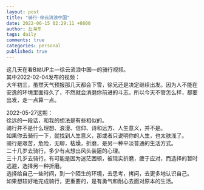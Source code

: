 ```yaml
---
layout: post
title: "骑行-徐云流浪中国"
date: 2022-06-15 02:29:11 +0800
author: 丘海东 
tags: daily
comments: true
categories: personal
published: true
---
```

这几天在看B站UP主—徐云流浪中国—的骑行视频。  
其中2022-02-04发布的视频：  
大年初三，虽然天气预报那几天都会下雪，徐兄还是决定继续出发。因为人不能在安逸的环境里面待久了，不然就会消磨你前进的斗志。所以今天不管怎么样，都要出发，走一点算一点。  

2022-05-27这期：  
 徐远的一段话，和我的想法是有些相似的。  
骑行并不是什么理想、浪漫、信仰、诗和远方、人生意义，并不是。  
如果你去骑行一下，就找到人生意义，那或者只说明你的人生，也太肤浅了。  
骑行是艰苦，危险，无聊，枯燥，折磨，是另一种平淡普通的生活方式。  
二十几岁去骑行，多少有点想出风头装逼的心理。  
三十几岁去骑行，有可能是因为迷茫困顿，被现实折磨，疲于应对，而选择的暂时逃避，选择另一种折磨。  
选择给自己一些时间，到一个陌生的环境，去思考，拷问，去更多地认识自己。  
如果想较好地完成骑行，更重要的，是有勇气和耐心去面对原本的生活。  
